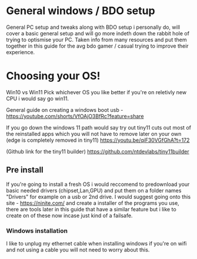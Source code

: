 # General windows / BDO setup
General PC setup and tweaks along with BDO setup i personally do, will cover a basic general setup and will go more indeth down the rabbit hole of trying to optismise your PC. 
Taken info from many resources and put them together in this guide for the avg bdo gamer / casual trying to improve their experience.

# Choosing your OS!
Win10 vs Win11
Pick whichever OS you like better if you're on reletivly new CPU i would say go win11.

General guide on creating a windows boot usb - https://youtube.com/shorts/VfOAjO3BfRc?feature=share

If you go down the windows 11 path would say try out tiny11 cuts out most of the reinstalled apps which you will not have to remove later on your own (edge is completely removed in tiny11) https://youtu.be/qiF30VGfGhA?t=172

(Github link for the tiny11 builder) https://github.com/ntdevlabs/tiny11builder

## Pre install
If you're going to install a fresh OS i would reccomend to predownload your basic needed drivers (chipset,Lan,GPU) and put them on a folder names "Drivers" for example on a usb or 2nd drive. I would suggest going onto this site - https://ninite.com/ 
and create a installer of the programs you use, there are tools  later in this guide that have a similar feature but i like to create on of these now incase just kind of a failsafe.

### Windows installation 
I like to unplug my ethernet cable when installing windows if you're on wifi and not using a cable you will not need to worry about this. 
